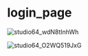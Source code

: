 # login_page
![studio64_wdN8tInhWh](https://github.com/JulieSmolikova/Login_page/assets/94138023/56650ad2-111b-457a-ba8e-60f263d17d17)


![studio64_O2WQ519JxG](https://github.com/JulieSmolikova/Login_page/assets/94138023/4d8be7ef-d438-44d0-ae14-9c44840d00c8)
